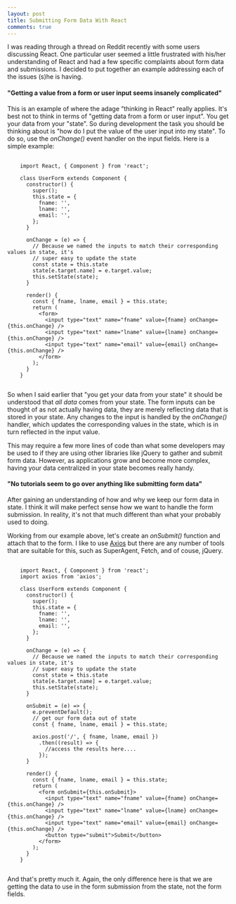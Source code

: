 ```yaml
---
layout: post
title: Submitting Form Data With React
comments: true
---
```


I was reading through a thread on Reddit recently
with some users discussing React. One particular user seemed a little frustrated with his/her
understanding of React and had a few specific complaints about form data and submissions. I decided
to put together an example addressing each of the issues (s)he is having.

#### "Getting a value from a form or user input seems insanely complicated"

This is an example of where the adage "thinking in React" really applies. It's best not to think
in terms of "getting data from a form or user input". You get your data from your "state". So during
development the task you should be thinking about is "how do I put the value of the user input into
my state". To do so, use the _onChange()_ event handler on the input fields. Here
is a simple example:

<pre class="prettyprint">
  <code class="language-javascript">
    import React, { Component } from 'react';

    class UserForm extends Component {
      constructor() {
        super();
        this.state = {
          fname: '',
          lname: '',
          email: '',
        };
      }

      onChange = (e) =&gt; {
        // Because we named the inputs to match their corresponding values in state, it's
        // super easy to update the state
        const state = this.state
        state[e.target.name] = e.target.value;
        this.setState(state);
      }

      render() {
        const { fname, lname, email } = this.state;
        return (
          &lt;form&gt;
            &lt;input type="text" name="fname" value={fname} onChange={this.onChange} /&gt;
            &lt;input type="text" name="lname" value={lname} onChange={this.onChange} /&gt;
            &lt;input type="text" name="email" value={email} onChange={this.onChange} /&gt;
          &lt;/form&gt;
        );
      }
    }
  </code>
</pre>

So when I said earlier that "you get your data from your state" it should be understood that _all data_
comes from your state. The form inputs can be thought of as not actually having data, they are merely
reflecting data that is stored in your state. Any changes to the input is handled by the _onChange()_
handler, which updates the corresponding values in the state, which is in turn reflected in the input value.

This may require a few more lines of code than what some developers may be used to if they are using
other libraries like jQuery to gather and submit form data. However, as applications grow and become more complex, having your data centralized in your state becomes really handy.

#### "No tutorials seem to go over anything like submitting form data"

After gaining an understanding of how and why we keep our form data in state. I think it will
make perfect sense how we want to handle the form submission. In reality, it's not that much different than
what your probably used to doing.

Working from our example above, let's create an _onSubmit()_ function and attach that to the form. I like
to use [Axios](https://www.npmjs.com/package/axios) but there are any number of tools that are suitable for this, such as SuperAgent, Fetch, and of couse, jQuery.

<pre class="prettyprint">
  <code class="language-javascript">
    import React, { Component } from 'react';
    import axios from 'axios';

    class UserForm extends Component {
      constructor() {
        super();
        this.state = {
          fname: '',
          lname: '',
          email: '',
        };
      }

      onChange = (e) =&gt; {
        // Because we named the inputs to match their corresponding values in state, it's
        // super easy to update the state
        const state = this.state
        state[e.target.name] = e.target.value;
        this.setState(state);
      }

      onSubmit = (e) =&gt; {
        e.preventDefault();
        // get our form data out of state
        const { fname, lname, email } = this.state;

        axios.post('/', { fname, lname, email })
          .then((result) => {
            //access the results here....
          });
      }

      render() {
        const { fname, lname, email } = this.state;
        return (
          &lt;form onSubmit={this.onSubmit}&gt;
            &lt;input type="text" name="fname" value={fname} onChange={this.onChange} /&gt;
            &lt;input type="text" name="lname" value={lname} onChange={this.onChange} /&gt;
            &lt;input type="text" name="email" value={email} onChange={this.onChange} /&gt;
            &lt;button type="submit"&gt;Submit&lt;/button&gt;
          &lt;/form&gt;
        );
      }
    }
  </code>
</pre>

And that's pretty much it. Again, the only difference here is that we are getting the
data to use in the form submission from the state, not the form fields.


